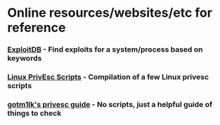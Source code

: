 # Online resources/websites/etc for reference

### [ExploitDB](https://www.exploit-db.com) - Find exploits for a system/process based on keywords

### [Linux PrivEsc Scripts](https://netsec.ws/?p=309) - Compilation of a few Linux privesc scripts

### [gotm1lk's privesc guide](https://blog.g0tmi1k.com/2011/08/basic-linux-privilege-escalation/) - No scripts, just a helpful guide of things to check
